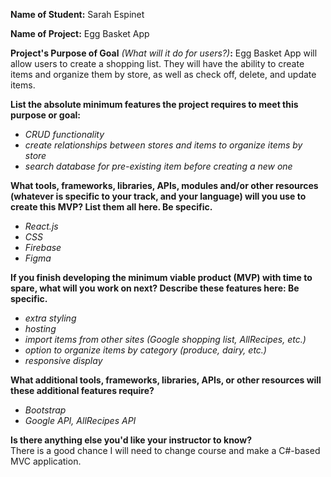 **Name of Student:** Sarah Espinet 
  
**Name of Project:** Egg Basket App
  
**Project's Purpose of Goal** *(What will it do for users?)***:** Egg Basket App will allow users to create a shopping list. They will have the ability to create items and organize them by store, as well as check off, delete, and update items.  
  
**List the absolute minimum features the project requires to meet this purpose or goal:**

* _CRUD functionality_
* _create relationships between stores and items to organize items by store_
* _search database for pre-existing item before creating a new one_  

**What tools, frameworks, libraries, APIs, modules and/or other resources (whatever is specific to your track, and your language) will you use to create this MVP? List them all here. Be specific.**

* _React.js_
* _CSS_
* _Firebase_
* _Figma_  

**If you finish developing the minimum viable product (MVP) with time to spare, what will you work on next? Describe these features here: Be specific.**

* _extra styling_
* _hosting_
* _import items from other sites (Google shopping list, AllRecipes, etc.)_
* _option to organize items by category (produce, dairy, etc.)_
* _responsive display_  

**What additional tools, frameworks, libraries, APIs, or other resources will these additional features require?**

* _Bootstrap_
* _Google API, AllRecipes API_  

**Is there anything else you'd like your instructor to know?**   
	There is a good chance I will need to change course and make a C#-based MVC application.